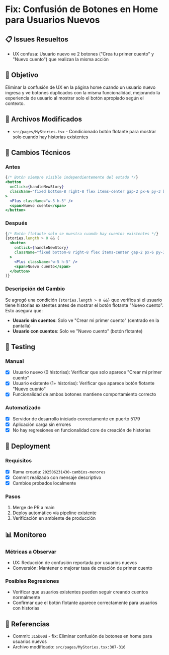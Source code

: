 # Fix: Confusión de Botones en Home para Usuarios Nuevos

## 📋 Issues Resueltos
- UX confusa: Usuario nuevo ve 2 botones ("Crea tu primer cuento" y "Nuevo cuento") que realizan la misma acción

## 🎯 Objetivo
Eliminar la confusión de UX en la página home cuando un usuario nuevo ingresa y ve botones duplicados con la misma funcionalidad, mejorando la experiencia de usuario al mostrar solo el botón apropiado según el contexto.

## 📁 Archivos Modificados
- `src/pages/MyStories.tsx` - Condicionado botón flotante para mostrar solo cuando hay historias existentes

## 🔧 Cambios Técnicos

### Antes
```jsx
{/* Botón siempre visible independientemente del estado */}
<button
  onClick={handleNewStory}
  className="fixed bottom-8 right-8 flex items-center gap-2 px-6 py-3 bg-purple-600 dark:bg-purple-700 text-white rounded-full shadow-lg hover:bg-purple-700 dark:hover:bg-purple-800 transition-colors"
>
  <Plus className="w-5 h-5" />
  <span>Nuevo cuento</span>
</button>
```

### Después  
```jsx
{/* Botón flotante solo se muestra cuando hay cuentos existentes */}
{stories.length > 0 && (
  <button
    onClick={handleNewStory}
    className="fixed bottom-8 right-8 flex items-center gap-2 px-6 py-3 bg-purple-600 dark:bg-purple-700 text-white rounded-full shadow-lg hover:bg-purple-700 dark:hover:bg-purple-800 transition-colors"
  >
    <Plus className="w-5 h-5" />
    <span>Nuevo cuento</span>
  </button>
)}
```

### Descripción del Cambio
Se agregó una condición `{stories.length > 0 &&}` que verifica si el usuario tiene historias existentes antes de mostrar el botón flotante "Nuevo cuento". Esto asegura que:

- **Usuario sin cuentos**: Solo ve "Crear mi primer cuento" (centrado en la pantalla)
- **Usuario con cuentos**: Solo ve "Nuevo cuento" (botón flotante)

## 🧪 Testing

### Manual
- [x] Usuario nuevo (0 historias): Verificar que solo aparece "Crear mi primer cuento"
- [x] Usuario existente (1+ historias): Verificar que aparece botón flotante "Nuevo cuento"
- [x] Funcionalidad de ambos botones mantiene comportamiento correcto

### Automatizado
- [x] Servidor de desarrollo iniciado correctamente en puerto 5179
- [x] Aplicación carga sin errores
- [x] No hay regresiones en funcionalidad core de creación de historias

## 🚀 Deployment

### Requisitos
- [x] Rama creada: `202506231430-cambios-menores`
- [x] Commit realizado con mensaje descriptivo
- [x] Cambios probados localmente

### Pasos
1. Merge de PR a main
2. Deploy automático vía pipeline existente
3. Verificación en ambiente de producción

## 📊 Monitoreo

### Métricas a Observar
- UX: Reducción de confusión reportada por usuarios nuevos
- Conversión: Mantener o mejorar tasa de creación de primer cuento

### Posibles Regresiones
- Verificar que usuarios existentes pueden seguir creando cuentos normalmente
- Confirmar que el botón flotante aparece correctamente para usuarios con historias

## 🔗 Referencias
- Commit: `315b00d` - fix: Eliminar confusión de botones en home para usuarios nuevos
- Archivo modificado: `src/pages/MyStories.tsx:307-316`